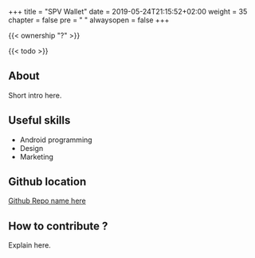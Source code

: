 +++
title = "SPV Wallet"
date = 2019-05-24T21:15:52+02:00
weight = 35
chapter = false
pre = "<i class='fa ela-page'></i> "
alwaysopen = false
+++

{{< ownership "?" >}}

{{< todo >}}

## About

Short intro here.

## Useful skills

* Android programming
* Design
* Marketing

## Github location

[Github Repo name here](https://www.github.com/yourrepourl)

## How to contribute ?

Explain here.
